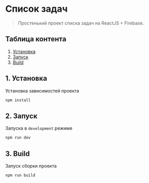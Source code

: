 # Список задач

> Простенький проект списка задач на ReactJS + Firebase.

## Таблица контента

1.  [Установка](#1-Установка)
2.  [Запуск](#2-Запуск)
3.  [Build](#3-build)

## 1. Установка

Установка зависимостей проекта

```sh
npm install
```

## 2. Запуск

Запуска в `development` режиме

```sh
npm run dev
```

## 3. Build

Запуск сборки проекта

```sh
npm run build
```
